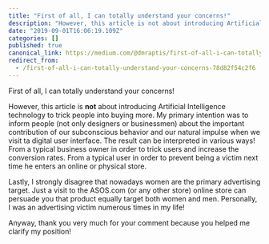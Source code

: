 ```yaml
---
title: "First of all, I can totally understand your concerns!"
description: "However, this article is not about introducing Artificial Intelligence technology to trick people into buying more. My primary intention…"
date: "2019-09-01T16:06:19.109Z"
categories: []
published: true
canonical_link: https://medium.com/@dmraptis/first-of-all-i-can-totally-understand-your-concerns-78d82f54c2f6
redirect_from:
  - /first-of-all-i-can-totally-understand-your-concerns-78d82f54c2f6
---
```


First of all, I can totally understand your concerns!

However, this article is **not** about introducing Artificial Intelligence technology to trick people into buying more. My primary intention was to inform people (not only designers or businessmen) about the important contribution of our subconscious behavior and our natural impulse when we visit ta digital user interface. The result can be interpreted in various ways! From a typical business owner in order to trick users and increase the conversion rates. From a typical user in order to prevent being a victim next time he enters an online or physical store.

Lastly, I strongly disagree that nowadays women are the primary advertising target. Just a visit to the ASOS.com (or any other store) online store can persuade you that product equally target both women and men. Personally, I was an advertising victim numerous times in my life!

Anyway, thank you very much for your comment because you helped me clarify my position!
